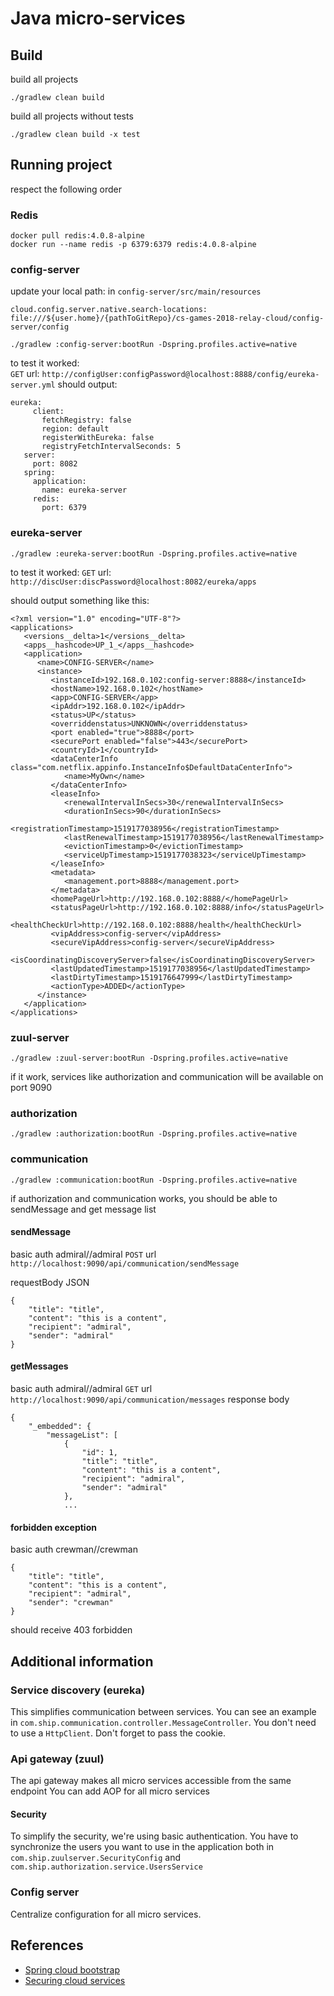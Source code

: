 # Java micro-services

## Build
build all projects
```
./gradlew clean build
```
build all projects without tests
```
./gradlew clean build -x test
```

## Running project
respect the following order

### Redis
```
docker pull redis:4.0.8-alpine
docker run --name redis -p 6379:6379 redis:4.0.8-alpine
```
### config-server
update your local path: in `config-server/src/main/resources`

`cloud.config.server.native.search-locations: file:///${user.home}/{pathToGitRepo}/cs-games-2018-relay-cloud/config-server/config`
```
./gradlew :config-server:bootRun -Dspring.profiles.active=native
```
to test it worked:  
`GET` url: `http://configUser:configPassword@localhost:8888/config/eureka-server.yml`
should output:
```
eureka:
     client:
       fetchRegistry: false
       region: default
       registerWithEureka: false
       registryFetchIntervalSeconds: 5
   server:
     port: 8082
   spring:
     application:
       name: eureka-server
     redis:
       port: 6379
```


### eureka-server
```
./gradlew :eureka-server:bootRun -Dspring.profiles.active=native
```
to test it worked:
`GET` url: `http://discUser:discPassword@localhost:8082/eureka/apps`

should output something like this:
```
<?xml version="1.0" encoding="UTF-8"?>
<applications>
   <versions__delta>1</versions__delta>
   <apps__hashcode>UP_1_</apps__hashcode>
   <application>
      <name>CONFIG-SERVER</name>
      <instance>
         <instanceId>192.168.0.102:config-server:8888</instanceId>
         <hostName>192.168.0.102</hostName>
         <app>CONFIG-SERVER</app>
         <ipAddr>192.168.0.102</ipAddr>
         <status>UP</status>
         <overriddenstatus>UNKNOWN</overriddenstatus>
         <port enabled="true">8888</port>
         <securePort enabled="false">443</securePort>
         <countryId>1</countryId>
         <dataCenterInfo class="com.netflix.appinfo.InstanceInfo$DefaultDataCenterInfo">
            <name>MyOwn</name>
         </dataCenterInfo>
         <leaseInfo>
            <renewalIntervalInSecs>30</renewalIntervalInSecs>
            <durationInSecs>90</durationInSecs>
            <registrationTimestamp>1519177038956</registrationTimestamp>
            <lastRenewalTimestamp>1519177038956</lastRenewalTimestamp>
            <evictionTimestamp>0</evictionTimestamp>
            <serviceUpTimestamp>1519177038323</serviceUpTimestamp>
         </leaseInfo>
         <metadata>
            <management.port>8888</management.port>
         </metadata>
         <homePageUrl>http://192.168.0.102:8888/</homePageUrl>
         <statusPageUrl>http://192.168.0.102:8888/info</statusPageUrl>
         <healthCheckUrl>http://192.168.0.102:8888/health</healthCheckUrl>
         <vipAddress>config-server</vipAddress>
         <secureVipAddress>config-server</secureVipAddress>
         <isCoordinatingDiscoveryServer>false</isCoordinatingDiscoveryServer>
         <lastUpdatedTimestamp>1519177038956</lastUpdatedTimestamp>
         <lastDirtyTimestamp>1519176647999</lastDirtyTimestamp>
         <actionType>ADDED</actionType>
      </instance>
   </application>
</applications>
```

### zuul-server
```
./gradlew :zuul-server:bootRun -Dspring.profiles.active=native
```
if it work, services like authorization and communication will be available on port 9090
### authorization
```
./gradlew :authorization:bootRun -Dspring.profiles.active=native
```
### communication
```
./gradlew :communication:bootRun -Dspring.profiles.active=native
```
if authorization and communication works, you should be able to sendMessage and get message list

#### sendMessage
basic auth admiral//admiral
`POST` url `http://localhost:9090/api/communication/sendMessage`

requestBody JSON
```
{
	"title": "title",
	"content": "this is a content",
	"recipient": "admiral",
	"sender": "admiral"
}
```

#### getMessages
basic auth admiral//admiral
`GET` url `http://localhost:9090/api/communication/messages`
response body
```
{
	"_embedded": {
		"messageList": [
			{
				"id": 1,
				"title": "title",
				"content": "this is a content",
				"recipient": "admiral",
				"sender": "admiral"
			},
			...
```

#### forbidden exception
basic auth crewman//crewman
```
{
	"title": "title",
	"content": "this is a content",
	"recipient": "admiral",
	"sender": "crewman"
}
```
should receive 403 forbidden


## Additional information
### Service discovery (eureka)
This simplifies communication between services.
You can see an example in `com.ship.communication.controller.MessageController`.
You don't need to use a `HttpClient`. Don't forget to pass the cookie.

### Api gateway (zuul)
The api gateway makes all micro services accessible from the same endpoint
You can add AOP for all micro services

#### Security
To simplify the security, we're using basic authentication.
You have to synchronize the users you want to use in the application both in `com.ship.zuulserver.SecurityConfig` and `com.ship.authorization.service.UsersService`
 
### Config server
Centralize configuration for all micro services.

## References
 - [Spring cloud bootstrap](https://github.com/eugenp/tutorials/tree/master/spring-cloud/spring-cloud-bootstrap)
 - [Securing cloud services](http://www.baeldung.com/spring-cloud-securing-services)


